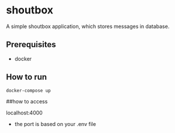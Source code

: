 # shoutbox
A simple shoutbox application, which stores messages in database.

## Prerequisites
- docker

## How to run

```
docker-compose up
```

##how to access

localhost:4000 

* the port is based on your .env file
